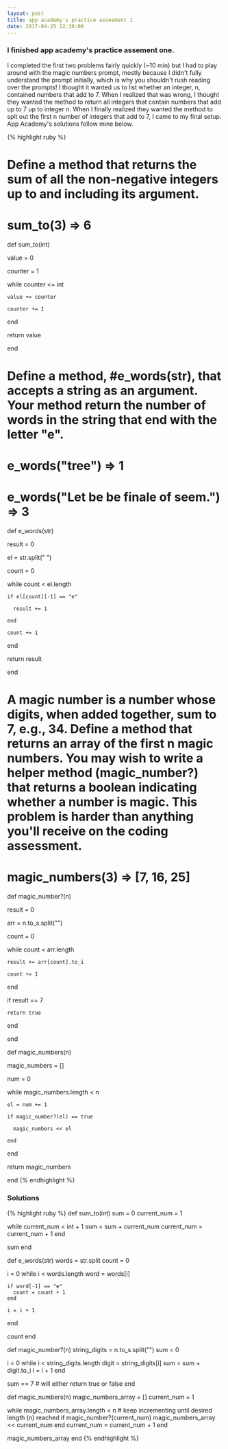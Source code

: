 ```yaml
---
layout: post
title: app academy's practice assesment 1
date: 2017-04-25 12:30:00
---
```


<h3>I finished app academy's practice assement one.</h3>

<p>I completed the first two problems fairly quickly (~10 min) but I had to play around with the magic numbers prompt, mostly because I didn't fully understand the prompt initially, which is why you shouldn't rush reading over the prompts! I thought it wanted us to list whether an integer, n, contained numbers that add to 7. When I realized that was wrong, I thought they wanted the method to return all integers that contain numbers that add up to 7 up to integer n. When I finally realized they wanted the method to spit out the first n number of integers that add to 7, I came to my final setup. App Academy's solutions follow mine below.</p>

{% highlight ruby %}
# Define a method that returns the sum of all the non-negative integers up to and including its argument.
# sum_to(3) => 6

def sum_to(int)

  value = 0

  counter = 1

  while counter <= int

    value += counter

    counter += 1

  end

  return value

end

# Define a method, #e_words(str), that accepts a string as an argument. Your method return the number of words in the string that end with the letter "e".
# e_words("tree") => 1
# e_words("Let be be finale of seem.") => 3

def e_words(str)

  result = 0

  el = str.split(" ")

  count = 0

  while count < el.length

    if el[count][-1] == "e"

      result += 1

    end

    count += 1  

  end

  return result

end

# A magic number is a number whose digits, when added together, sum to 7, e.g., 34. Define a method that returns an array of the first n magic numbers. You may wish to write a helper method (magic_number?) that returns a boolean indicating whether a number is magic. This problem is harder than anything you'll receive on the coding assessment.
# magic_numbers(3) => [7, 16, 25]

def magic_number?(n)

  result = 0

  arr = n.to_s.split("")

  count = 0

  while count < arr.length

    result += arr[count].to_i

    count += 1

  end

  if result == 7

    return true

  end

end

def magic_numbers(n)

  magic_numbers = []

  num = 0

  while magic_numbers.length < n

    el = num += 1

    if magic_number?(el) == true

      magic_numbers << el

    end

  end

  return magic_numbers

end
{% endhighlight %}

<h3>Solutions</h3>

{% highlight ruby %}
def sum_to(int)
  sum = 0
  current_num = 1

  while current_num < int + 1
    sum = sum + current_num
    current_num = current_num + 1
  end

  sum
end

def e_words(str)
  words = str.split
  count = 0

  i = 0
  while i < words.length
    word = words[i]

    if word[-1] == "e"
      count = count + 1
    end

    i = i + 1
  end

  count
end

def magic_number?(n)
  string_digits = n.to_s.split("")
  sum = 0

  i = 0
  while i < string_digits.length
    digit = string_digits[i]
    sum = sum + digit.to_i
    i = i + 1
  end

  sum == 7 # will either return true or false
end

def magic_numbers(n)
  magic_numbers_array = []
  current_num = 1

  while magic_numbers_array.length < n # keep incrementing until desired length (n) reached
    if magic_number?(current_num)
      magic_numbers_array << current_num
    end
    current_num = current_num + 1
  end

  magic_numbers_array
end
{% endhighlight %}
